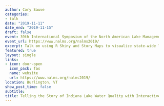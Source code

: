 ```yaml
---
author: Cory Sauve
categories:
- talk
date: "2019-11-11"
date_end: "2019-11-15"
draft: false
event: 39th International Symposium of the North American Lake Management Society
event_url: https://www.nalms.org/nalms2019/
excerpt: Talk on using R Shiny and Story Maps to visualize state-wide lake data
featured: true
layout: single
links:
- icon: door-open
  icon_pack: fas
  name: website
  url: https://www.nalms.org/nalms2019/
location: Burlington, VT
show_post_time: false
subtitle: 
title: Telling the Story of Indiana Lake Water Quality with Interactive Web-Based Mapping and Data Visualization
---
```

